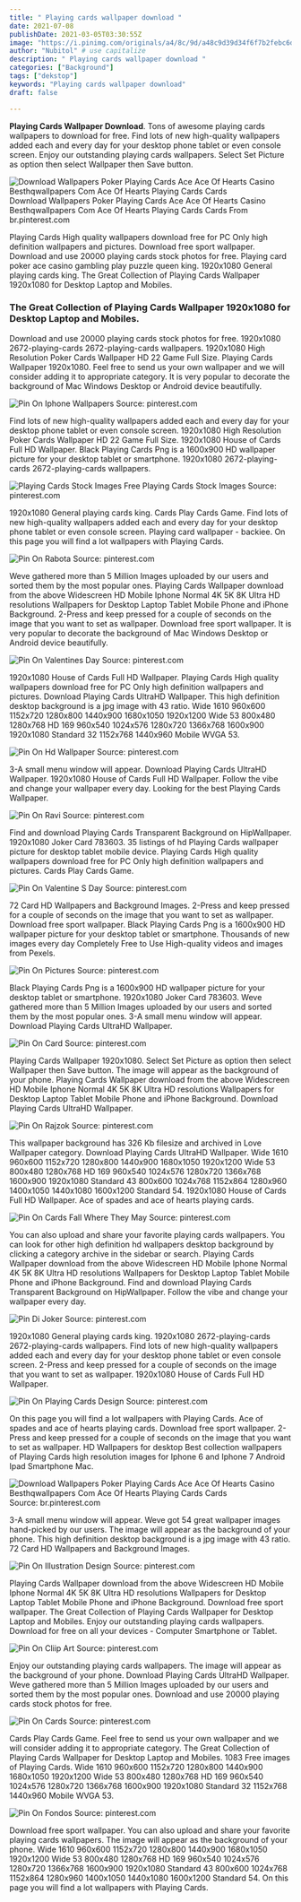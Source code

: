 ```yaml
---
title: " Playing cards wallpaper download "
date: 2021-07-08
publishDate: 2021-03-05T03:30:55Z
image: "https://i.pinimg.com/originals/a4/8c/9d/a48c9d39d34f6f7b2febc6dbcb177232.jpg"
author: "Nubitol" # use capitalize
description: " Playing cards wallpaper download "
categories: ["Background"]
tags: ["dekstop"]
keywords: "Playing cards wallpaper download"
draft: false

---
```



**Playing Cards Wallpaper Download**. Tons of awesome playing cards wallpapers to download for free. Find lots of new high-quality wallpapers added each and every day for your desktop phone tablet or even console screen. Enjoy our outstanding playing cards wallpapers. Select Set Picture as option then select Wallpaper then Save button.

![Download Wallpapers Poker Playing Cards Ace Ace Of Hearts Casino Besthqwallpapers Com Ace Of Hearts Playing Cards Cards](https://i.pinimg.com/originals/53/f3/77/53f37747192c682817183ffbf2f3c26e.jpg "Download Wallpapers Poker Playing Cards Ace Ace Of Hearts Casino Besthqwallpapers Com Ace Of Hearts Playing Cards Cards")
Download Wallpapers Poker Playing Cards Ace Ace Of Hearts Casino Besthqwallpapers Com Ace Of Hearts Playing Cards Cards From br.pinterest.com


Playing Cards High quality wallpapers download free for PC Only high definition wallpapers and pictures. Download free sport wallpaper. Download and use 20000 playing cards stock photos for free. Playing card poker ace casino gambling play puzzle queen king. 1920x1080 General playing cards king. The Great Collection of Playing Cards Wallpaper 1920x1080 for Desktop Laptop and Mobiles.

### The Great Collection of Playing Cards Wallpaper 1920x1080 for Desktop Laptop and Mobiles.

Download and use 20000 playing cards stock photos for free. 1920x1080 2672-playing-cards 2672-playing-cards wallpapers. 1920x1080 High Resolution Poker Cards Wallpaper HD 22 Game Full Size. Playing Cards Wallpaper 1920x1080. Feel free to send us your own wallpaper and we will consider adding it to appropriate category. It is very popular to decorate the background of Mac Windows Desktop or Android device beautifully.


![Pin On Iphone Wallpapers](https://i.pinimg.com/originals/32/0f/f4/320ff470c9087ef8c3333ae89cd3da36.jpg "Pin On Iphone Wallpapers")
Source: pinterest.com

Find lots of new high-quality wallpapers added each and every day for your desktop phone tablet or even console screen. 1920x1080 High Resolution Poker Cards Wallpaper HD 22 Game Full Size. 1920x1080 House of Cards Full HD Wallpaper. Black Playing Cards Png is a 1600x900 HD wallpaper picture for your desktop tablet or smartphone. 1920x1080 2672-playing-cards 2672-playing-cards wallpapers.

![Playing Cards Stock Images Free Playing Cards Stock Images](https://i.pinimg.com/originals/f1/9a/f8/f19af85caaa091b2265355893c210811.jpg "Playing Cards Stock Images Free Playing Cards Stock Images")
Source: pinterest.com

1920x1080 General playing cards king. Cards Play Cards Game. Find lots of new high-quality wallpapers added each and every day for your desktop phone tablet or even console screen. Playing card wallpaper - backiee. On this page you will find a lot wallpapers with Playing Cards.

![Pin On Rabota](https://i.pinimg.com/originals/7d/4f/66/7d4f66c98d283c9296d65cf374eaf55a.jpg "Pin On Rabota")
Source: pinterest.com

Weve gathered more than 5 Million Images uploaded by our users and sorted them by the most popular ones. Playing Cards Wallpaper download from the above Widescreen HD Mobile Iphone Normal 4K 5K 8K Ultra HD resolutions Wallpapers for Desktop Laptop Tablet Mobile Phone and iPhone Background. 2-Press and keep pressed for a couple of seconds on the image that you want to set as wallpaper. Download free sport wallpaper. It is very popular to decorate the background of Mac Windows Desktop or Android device beautifully.

![Pin On Valentines Day](https://i.pinimg.com/originals/0b/94/39/0b9439d7f56fbdf043bafde14c54b82e.png "Pin On Valentines Day")
Source: pinterest.com

1920x1080 House of Cards Full HD Wallpaper. Playing Cards High quality wallpapers download free for PC Only high definition wallpapers and pictures. Download Playing Cards UltraHD Wallpaper. This high definition desktop background is a jpg image with 43 ratio. Wide 1610 960x600 1152x720 1280x800 1440x900 1680x1050 1920x1200 Wide 53 800x480 1280x768 HD 169 960x540 1024x576 1280x720 1366x768 1600x900 1920x1080 Standard 32 1152x768 1440x960 Mobile WVGA 53.

![Pin On Hd Wallpaper](https://i.pinimg.com/originals/18/4c/08/184c08ec977262b46ca6a3e406bad9b3.png "Pin On Hd Wallpaper")
Source: pinterest.com

3-A small menu window will appear. Download Playing Cards UltraHD Wallpaper. 1920x1080 House of Cards Full HD Wallpaper. Follow the vibe and change your wallpaper every day. Looking for the best Playing Cards Wallpaper.

![Pin On Ravi](https://i.pinimg.com/originals/b7/5f/fb/b75ffb17407ffac91bcb4ce53e095534.jpg "Pin On Ravi")
Source: pinterest.com

Find and download Playing Cards Transparent Background on HipWallpaper. 1920x1080 Joker Card 783603. 35 listings of hd Playing Cards wallpaper picture for desktop tablet mobile device. Playing Cards High quality wallpapers download free for PC Only high definition wallpapers and pictures. Cards Play Cards Game.

![Pin On Valentine S Day](https://i.pinimg.com/originals/4f/92/4d/4f924d805b28941728f43082b729df53.png "Pin On Valentine S Day")
Source: pinterest.com

72 Card HD Wallpapers and Background Images. 2-Press and keep pressed for a couple of seconds on the image that you want to set as wallpaper. Download free sport wallpaper. Black Playing Cards Png is a 1600x900 HD wallpaper picture for your desktop tablet or smartphone. Thousands of new images every day Completely Free to Use High-quality videos and images from Pexels.

![Pin On Pictures](https://i.pinimg.com/736x/dc/62/e8/dc62e879d8763262d2ffd0ae7ba7ddcf.jpg "Pin On Pictures")
Source: pinterest.com

Black Playing Cards Png is a 1600x900 HD wallpaper picture for your desktop tablet or smartphone. 1920x1080 Joker Card 783603. Weve gathered more than 5 Million Images uploaded by our users and sorted them by the most popular ones. 3-A small menu window will appear. Download Playing Cards UltraHD Wallpaper.

![Pin On Card](https://i.pinimg.com/originals/1f/29/e9/1f29e9f81cea1c95353f3221528ad022.jpg "Pin On Card")
Source: pinterest.com

Playing Cards Wallpaper 1920x1080. Select Set Picture as option then select Wallpaper then Save button. The image will appear as the background of your phone. Playing Cards Wallpaper download from the above Widescreen HD Mobile Iphone Normal 4K 5K 8K Ultra HD resolutions Wallpapers for Desktop Laptop Tablet Mobile Phone and iPhone Background. Download Playing Cards UltraHD Wallpaper.

![Pin On Rajzok](https://i.pinimg.com/originals/4a/06/27/4a0627d983949338939f001e32cf2efa.jpg "Pin On Rajzok")
Source: pinterest.com

This wallpaper background has 326 Kb filesize and archived in Love Wallpaper category. Download Playing Cards UltraHD Wallpaper. Wide 1610 960x600 1152x720 1280x800 1440x900 1680x1050 1920x1200 Wide 53 800x480 1280x768 HD 169 960x540 1024x576 1280x720 1366x768 1600x900 1920x1080 Standard 43 800x600 1024x768 1152x864 1280x960 1400x1050 1440x1080 1600x1200 Standard 54. 1920x1080 House of Cards Full HD Wallpaper. Ace of spades and ace of hearts playing cards.

![Pin On Cards Fall Where They May](https://i.pinimg.com/originals/7e/c7/d7/7ec7d7fedb8c28af13f3b334eb2e89a5.jpg "Pin On Cards Fall Where They May")
Source: pinterest.com

You can also upload and share your favorite playing cards wallpapers. You can look for other high definition hd wallpapers desktop background by clicking a category archive in the sidebar or search. Playing Cards Wallpaper download from the above Widescreen HD Mobile Iphone Normal 4K 5K 8K Ultra HD resolutions Wallpapers for Desktop Laptop Tablet Mobile Phone and iPhone Background. Find and download Playing Cards Transparent Background on HipWallpaper. Follow the vibe and change your wallpaper every day.

![Pin Di Joker](https://i.pinimg.com/originals/a9/1e/f8/a91ef8589901ff885587860c80ea346c.jpg "Pin Di Joker")
Source: pinterest.com

1920x1080 General playing cards king. 1920x1080 2672-playing-cards 2672-playing-cards wallpapers. Find lots of new high-quality wallpapers added each and every day for your desktop phone tablet or even console screen. 2-Press and keep pressed for a couple of seconds on the image that you want to set as wallpaper. 1920x1080 House of Cards Full HD Wallpaper.

![Pin On Playing Cards Design](https://i.pinimg.com/736x/34/43/7e/34437e217c2425e635887e92d0285828.jpg "Pin On Playing Cards Design")
Source: pinterest.com

On this page you will find a lot wallpapers with Playing Cards. Ace of spades and ace of hearts playing cards. Download free sport wallpaper. 2-Press and keep pressed for a couple of seconds on the image that you want to set as wallpaper. HD Wallpapers for desktop Best collection wallpapers of Playing Cards high resolution images for Iphone 6 and Iphone 7 Android Ipad Smartphone Mac.

![Download Wallpapers Poker Playing Cards Ace Ace Of Hearts Casino Besthqwallpapers Com Ace Of Hearts Playing Cards Cards](https://i.pinimg.com/originals/53/f3/77/53f37747192c682817183ffbf2f3c26e.jpg "Download Wallpapers Poker Playing Cards Ace Ace Of Hearts Casino Besthqwallpapers Com Ace Of Hearts Playing Cards Cards")
Source: br.pinterest.com

3-A small menu window will appear. Weve got 54 great wallpaper images hand-picked by our users. The image will appear as the background of your phone. This high definition desktop background is a jpg image with 43 ratio. 72 Card HD Wallpapers and Background Images.

![Pin On Illustration Design](https://i.pinimg.com/originals/90/92/41/909241e43cffbca0ba6bfd0d5107b4c3.png "Pin On Illustration Design")
Source: pinterest.com

Playing Cards Wallpaper download from the above Widescreen HD Mobile Iphone Normal 4K 5K 8K Ultra HD resolutions Wallpapers for Desktop Laptop Tablet Mobile Phone and iPhone Background. Download free sport wallpaper. The Great Collection of Playing Cards Wallpaper for Desktop Laptop and Mobiles. Enjoy our outstanding playing cards wallpapers. Download for free on all your devices - Computer Smartphone or Tablet.

![Pin On Cliip Art](https://i.pinimg.com/564x/d6/31/7e/d6317e8900e36193b228ca8d7a754c4e--vector-clipart-vector-graphics.jpg "Pin On Cliip Art")
Source: pinterest.com

Enjoy our outstanding playing cards wallpapers. The image will appear as the background of your phone. Download Playing Cards UltraHD Wallpaper. Weve gathered more than 5 Million Images uploaded by our users and sorted them by the most popular ones. Download and use 20000 playing cards stock photos for free.

![Pin On Cards](https://i.pinimg.com/originals/e0/92/88/e092888b3444be5567e2fc14b0579a87.jpg "Pin On Cards")
Source: pinterest.com

Cards Play Cards Game. Feel free to send us your own wallpaper and we will consider adding it to appropriate category. The Great Collection of Playing Cards Wallpaper for Desktop Laptop and Mobiles. 1083 Free images of Playing Cards. Wide 1610 960x600 1152x720 1280x800 1440x900 1680x1050 1920x1200 Wide 53 800x480 1280x768 HD 169 960x540 1024x576 1280x720 1366x768 1600x900 1920x1080 Standard 32 1152x768 1440x960 Mobile WVGA 53.

![Pin On Fondos](https://i.pinimg.com/originals/a4/8c/9d/a48c9d39d34f6f7b2febc6dbcb177232.jpg "Pin On Fondos")
Source: pinterest.com

Download free sport wallpaper. You can also upload and share your favorite playing cards wallpapers. The image will appear as the background of your phone. Wide 1610 960x600 1152x720 1280x800 1440x900 1680x1050 1920x1200 Wide 53 800x480 1280x768 HD 169 960x540 1024x576 1280x720 1366x768 1600x900 1920x1080 Standard 43 800x600 1024x768 1152x864 1280x960 1400x1050 1440x1080 1600x1200 Standard 54. On this page you will find a lot wallpapers with Playing Cards.

